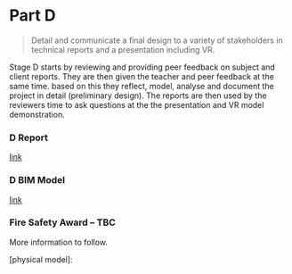 # Part D

> Detail and communicate a final design to a variety of stakeholders in technical reports and a presentation including VR. 

Stage D starts by reviewing and providing peer feedback on subject and client reports. They are then given the teacher and peer feedback at the same time. based on this they reflect, model, analyse and document the project in detail (preliminary design). The reports are then used by the reviewers time to ask questions at the  the presentation and VR model demonstration. 

### D Report 

[link](/41936/Deliverables/FinalReport)

### D BIM Model

[link](/41936/Deliverables/FinalBIM)

### Fire Safety Award – TBC 

More information to follow. 

[physical model]: 

